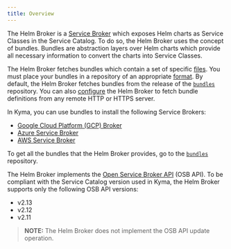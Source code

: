 ```yaml
---
title: Overview
---
```


The Helm Broker is a [Service Broker](/components/service-catalog/#service-brokers-overview) which exposes Helm charts as Service Classes in the Service Catalog. To do so, the Helm Broker uses the concept of bundles. Bundles are abstraction layers over Helm charts which provide all necessary information to convert the charts into Service Classes.

The Helm Broker fetches bundles which contain a set of specific [files](#details-create-a-bundle). You must place your bundles in a repository of an appropriate [format](#details-create-a-bundles-repository). By default, the Helm Broker fetches bundles from the release of the [`bundles`](https://github.com/kyma-project/bundles/releases) repository. You can also [configure](#tutorials-tutorials) the Helm Broker to fetch bundle definitions from any remote HTTP or HTTPS server.

In Kyma, you can use bundles to install the following Service Brokers:

* [Google Cloud Platform (GCP) Broker](/components/service-catalog/#service-brokers-gcp-broker)
* [Azure Service Broker](/components/service-catalog/#service-brokers-azure-service-broker)
* [AWS Service Broker](/components/service-catalog/#service-brokers-aws-service-broker)

To get all the bundles that the Helm Broker provides, go to the [`bundles`](https://github.com/kyma-project/bundles) repository.

The Helm Broker implements the [Open Service Broker API](https://github.com/openservicebrokerapi/servicebroker/blob/v2.14/profile.md#service-metadata) (OSB API).
To be compliant with the Service Catalog version used in Kyma, the Helm Broker supports only the following OSB API versions:
- v2.13
- v2.12
- v2.11

> **NOTE:** The Helm Broker does not implement the OSB API update operation.
